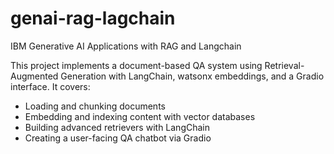 # genai-rag-lagchain
IBM Generative AI Applications with RAG and Langchain

This project implements a document-based QA system using Retrieval-Augmented Generation with LangChain, watsonx embeddings, and a Gradio interface. It covers:

- Loading and chunking documents
- Embedding and indexing content with vector databases
- Building advanced retrievers with LangChain
- Creating a user-facing QA chatbot via Gradio
